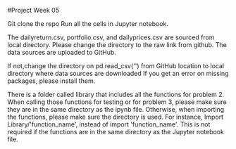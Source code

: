 #Project Week 05

Git clone the repo
Run all the cells in Jupyter notebook.

The dailyreturn.csv, portfolio.csv, and dailyprices.csv are sourced from local directory. Please change the directory to the raw link from github. The data sources are uploaded to GitHub. 

If not,change the directory on pd.read_csv('') from GitHub location to local directory where data sources are downloaded
If you get an error on missing packages, please install them.


There is a folder called library that includes all the functions for problem 2. When calling those functions for testing or for problem 3, please make sure they are in the same directory as the ipynb file. Otherwise, when importing the functions, please make sure the directory is used. For instance,
Import Library/'function_name', instead of import 'function_name'. This is not required if the functions are in the same directory as the Jupyter notebook file.


